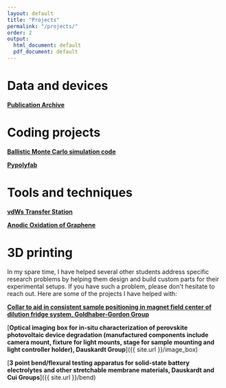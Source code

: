 ```yaml
---
layout: default
title: "Projects"
permalink: "/projects/"
order: 2
output:
  html_document: default
  pdf_document: default
---
```


# Data and devices

**[Publication Archive](https://github.com/aaronsharpe/publication_archives)**  

# Coding projects

**[Ballistic Monte Carlo simulation code](https://github.com/dgglab/ballistic_montecarlo)**

**[Pypolyfab](https://github.com/dgglab/pypolyfab)**


# Tools and techniques

**[vdWs Transfer Station](https://docs.google.com/document/d/1NU5C3q3UXRDh0b4pj6XWG-xuGErnerSN9bYFEbXfAQk/edit?usp=sharing)**

**[Anodic Oxidation of Graphene](https://docs.google.com/document/d/1p7-jF8yKpvn4YFwRR-pfzWv-2RraxWjK9zLKsONc3X4/edit?usp=sharing)**

# 3D printing

In my spare time, I have helped several other students address specific research problems by helping them design and build custom parts for their experimental setups. If you have such a problem, please don't hesitate to reach out. Here are some of the projects I have helped with:

**[Collar to aid in consistent sample positioning in magnet field center of dilution fridge system, Goldhaber-Gordon Group](https://www.thingiverse.com/thing:4900822)**

[**Optical imaging box for in-situ characterization of perovskite photovoltaic device degradation (manufactured components include camera mount, fixture for light mounts, stage for sample mounting and light controller holder), Dauskardt Group**]({{ site.url }}/image_box)

[**3 point bend/flexural testing apparatus for solid-state battery electrolytes and other stretchable membrane materials, Dauskardt and Cui Groups**]({{ site.url }}/bend)